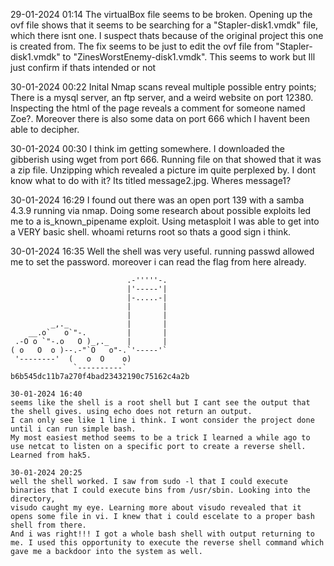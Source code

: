 29-01-2024 01:14
The virtualBox file seems to be broken. Opening up the ovf file shows that it seems to be searching for a "Stapler-disk1.vmdk"  file, which there isnt one.
I suspect thats because of the original project this one is created from. The fix seems to be just to edit the ovf file from "Stapler-disk1.vmdk"  to "ZinesWorstEnemy-disk1.vmdk".
This seems to work but Ill just confirm if thats intended or not

30-01-2024 00:22
Inital Nmap scans reveal multiple possible entry points; There is a mysql server, an ftp server, and a weird website
on port 12380. Inspecting the html of the page reveals a comment for someone named Zoe?. Moreover there is also some
data on port 666 which I havent been able to decipher.  

30-01-2024 00:30
I think im getting somewhere. I downloaded the gibberish using wget from port 666. Running file on that showed that 
it was a zip file. Unzipping which revealed a picture im quite perplexed by. I dont know what to do with it? Its 
titled message2.jpg. Wheres message1?

30-01-2024 16:29
I found out there was an open port 139 with a samba 4.3.9 running via nmap. Doing some research about
possible exploits led me to a is_known_pipename exploit. Using metasploit I was able to get into a VERY basic shell.
whoami returns root so thats a good sign i think.

30-01-2024 16:35
Well the shell was very useful. running passwd allowed me to set the password. moreover i can read the flag from here already.
~~~~~~~~~~<(Congratulations)>~~~~~~~~~~
                          .-'''''-.
                          |'-----'|
                          |-.....-|
                          |       |
                          |       |
         _,._             |       |
    __.o`   o`"-.         |       |
 .-O o `"-.o   O )_,._    |       |
( o   O  o )--.-"`O   o"-.`'-----'`
 '--------'  (   o  O    o)  
              `----------`
b6b545dc11b7a270f4bad23432190c75162c4a2b

30-01-2024 16:40
seems like the shell is a root shell but I cant see the output that the shell gives. using echo does not return an output.
I can only see like 1 line i think. I wont consider the project done until i can run simple bash.
My most easiest method seems to be a trick I learned a while ago to use netcat to listen on a specific port to create a reverse shell.
Learned from hak5.

30-01-2024 20:25
well the shell worked. I saw from sudo -l that I could execute binaries that I could execute bins from /usr/sbin. Looking into the directory,
visudo caught my eye. Learning more about visudo revealed that it opens some file in vi. I knew that i could escelate to a proper bash shell from there.
And i was right!!! I got a whole bash shell with output returning to me. I used this opportunity to execute the reverse shell command which gave me a backdoor into the system as well.
